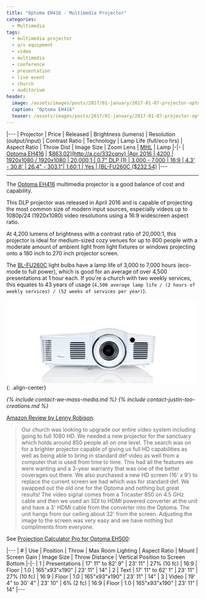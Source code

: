 ```yaml
---
title: "Optoma EH416 - Multimedia Projector"
categories:
  - Multimedia
tags:
  - multimedia projector
  - a/v equipment
  - video
  - multimedia
  - conference
  - presentation
  - live event
  - church
  - auditorium
header:
  image: /assets/images/posts/2017/01-january/2017-01-07-projector-optoma-eh416/cover-projector-optoma-eh416.jpg
  caption: "Optoma EH416"
  teaser: /assets/images/posts/2017/01-january/2017-01-07-projector-optoma-eh416/cover-projector-optoma-eh416.jpg
---
```


|---
| Projector | Price | Released | Brightness (lumens) | Resolution (output/input) | Contrast Ratio | Technology | Lamp Life (full/eco hrs) | Aspect Ratio | Throw Dist | Image Size | Zoom Lens | [MHL](https://en.wikipedia.org/wiki/Mobile_High-Definition_Link) | Lamp
|-|-
| [Optoma EH416](http://www.projectorcentral.com/Optoma-EH416.htm) | [$863.02](http://a.co/332cqny) |Apr 2016 | 4200 | 1920x1080 / 1920x1080 | 20,000:1 | 0.7" DLP (1) | 3,000 - 7,000 | 16:9 | 4.3' - 30.8' | 26.4" - 303.1"| 1.60:1 | Yes | [BL-FU260C ($232.54)](http://a.co/afFvbT5)
|---

<hr/>

The [Optoma EH416](http://www.projectorcentral.com/Optoma-EH416.htm) multimedia projector is a good balance of cost and capability.

<!--more-->

This DLP projector was released in April 2016 and is capable of projecting the most common size of modern input sources, especially videos up to 1080p/24 (1920x1080) video resolutions using a 16:9 widescreen aspect ratio.

At 4,200 lumens of brightness with a contrast ratio of 20,000:1, this projector is ideal for medium-sized cozy venues for up to 800 people with a moderate amount of ambient light from light fixtures or windows projecting onto a 180 inch to 270 inch projector screen.

The [BL-FU260C](http://a.co/afFvbT5) light bulbs have a lamp life of 3,000 to 7,000 hours (eco-mode to full power), which is good for an average of over 4,500 presentations at 1 hour each. If you're a church with two weekly services, this equates to 43 years of usage (`4,500 average lamp life / (2 hours of weekly services) / (52 weeks of services per year)`).

![Optoma EH416](/images//posts/2017/01-january/2017-01-07-projector-optoma-eh416/cover-projector-optoma-eh416.jpg){: .align-center}

<em>{% include contact-we-mass-media.md %} {% include contact-justin-too-creations.md %}</em>

[Amazon Review by Lenny Robison](https://www.amazon.com/review/R3EB2REE63E37C/ref=cm_cr_dp_title?ie=UTF8&ASIN=B00FU4X81Y&channel=detail-glance&nodeID=172282&store=electronics):

> Our church was looking to upgrade our entire video system including going to full 1080 HD. We needed a new projector for the sanctuary which holds around 850 people all on one level. The search was on for a brighter projector capable of giving us full HD capabilities as well as being able to bring in standard def video as well from a computer that is used from time to time. This had all the features we were wanting and a 3-year warranty that was one of the better coverages out there. We also purchased a new HD screen (16' x 9') to replace the current screen we had which was for standard def. We swapped out the old one for the Optoma and nothing but great results! The video signal comes from a Tricaster 850 on 4.5 GHz cable and then we used an SDI to HDMI powered converter at the unit and have a 3' HDMI cable from the converter into the Optoma. The unit hangs from our ceiling about 32' from the screen. Adjusting the image to the screen was very easy and we have nothing but compliments from everyone.

See [Projection Calculator Pro for Optoma EH500](http://www.projectorcentral.com/Optoma-EH500-projection-calculator-pro.htm):

|---
| # | Use | Position | Throw | Max Room Lighting | Aspect Ratio | Mount | Screen Gain | Image Size | Throw Distance | Vertical Position to Screen Bottom
|-|-
| 1 | Presentations | 17' 11" to 82' 9" | 23' 11" | 27% (10 fc) | 16:9 | Floor | 1.0 | 165"x93"x190" | 23' 11" | 14"
| 2 | Text | 17' 11" to 62' 1" | 23' 11" | 27% (10 fc) | 16:9 | Floor | 1.0 | 165"x93"x190" | 23' 11" | 14"
| 3 | Video | 19' 4" to 30' 4" | 23' 10" | 6% (2 fc) | 16:9 | Floor | 1.0 | 165"x93"x190" | 23' 11" | 14"
|---
